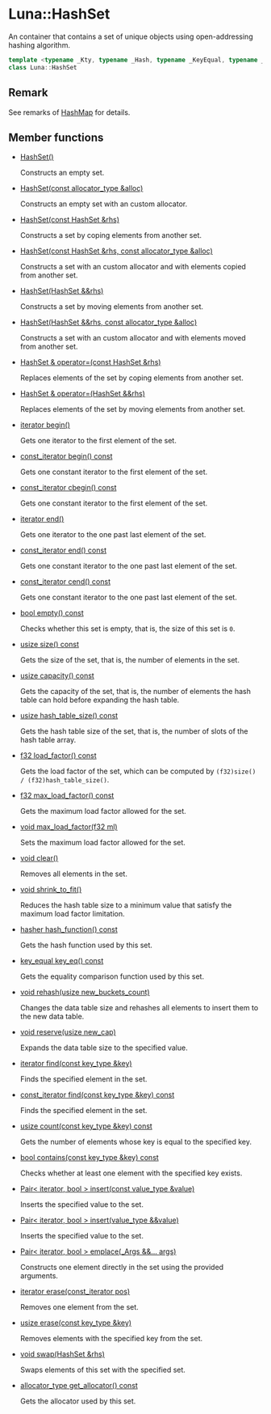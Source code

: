 # Luna::HashSet
An container that contains a set of unique objects using open-addressing hashing algorithm. 

```c++
template <typename _Kty, typename _Hash, typename _KeyEqual, typename _Alloc>
class Luna::HashSet
```



## Remark
See remarks of [HashMap](class_luna_1_1_hash_map.md) for details. 

## Member functions
* [HashSet()](class_luna_1_1_hash_set_1aa4f0e7330b8f252895e4efe56ff777e9.md)

    Constructs an empty set. 

* [HashSet(const allocator_type &alloc)](class_luna_1_1_hash_set_1ac3e1671dc4e34c755a583cc4a7593aa9.md)

    Constructs an empty set with an custom allocator. 

* [HashSet(const HashSet &rhs)](class_luna_1_1_hash_set_1a6ce922272e9b48e02c09b0968723b578.md)

    Constructs a set by coping elements from another set. 

* [HashSet(const HashSet &rhs, const allocator_type &alloc)](class_luna_1_1_hash_set_1a8310d342fe4cb01c756c739667b09466.md)

    Constructs a set with an custom allocator and with elements copied from another set. 

* [HashSet(HashSet &&rhs)](class_luna_1_1_hash_set_1a06d6505d23924bb7039e61c55c3ded85.md)

    Constructs a set by moving elements from another set. 

* [HashSet(HashSet &&rhs, const allocator_type &alloc)](class_luna_1_1_hash_set_1aeaf4c216b4d13706a981282ecdb6f56c.md)

    Constructs a set with an custom allocator and with elements moved from another set. 

* [HashSet & operator=(const HashSet &rhs)](class_luna_1_1_hash_set_1afbeb12e649a0a8025fc93ee832037f13.md)

    Replaces elements of the set by coping elements from another set. 

* [HashSet & operator=(HashSet &&rhs)](class_luna_1_1_hash_set_1a4ee27e9b3735959ff4e998c2f5355251.md)

    Replaces elements of the set by moving elements from another set. 

* [iterator begin()](class_luna_1_1_hash_set_1ad69bd11391be1a1dba5c8202259664f8.md)

    Gets one iterator to the first element of the set. 

* [const_iterator begin() const](class_luna_1_1_hash_set_1a29305669b60ca1680752e2fc3592ba99.md)

    Gets one constant iterator to the first element of the set. 

* [const_iterator cbegin() const](class_luna_1_1_hash_set_1a39112ae08f6ffc7ee58c6aa79772e094.md)

    Gets one constant iterator to the first element of the set. 

* [iterator end()](class_luna_1_1_hash_set_1acad38d52497a975bfb6f2f6acd76631f.md)

    Gets one iterator to the one past last element of the set. 

* [const_iterator end() const](class_luna_1_1_hash_set_1accf9a4bd0c34d4a5f6a7dab66ea10cdc.md)

    Gets one constant iterator to the one past last element of the set. 

* [const_iterator cend() const](class_luna_1_1_hash_set_1a93791e61ab486b4022c389d634b4facc.md)

    Gets one constant iterator to the one past last element of the set. 

* [bool empty() const](class_luna_1_1_hash_set_1a644718bb2fb240de962dc3c9a1fdf0dc.md)

    Checks whether this set is empty, that is, the size of this set is `0`. 

* [usize size() const](class_luna_1_1_hash_set_1a79348f1b7c06b34052b42656a0279429.md)

    Gets the size of the set, that is, the number of elements in the set. 

* [usize capacity() const](class_luna_1_1_hash_set_1ad96bf59cb22e917cbd210ba068e8acb3.md)

    Gets the capacity of the set, that is, the number of elements the hash table can hold before expanding the hash table. 

* [usize hash_table_size() const](class_luna_1_1_hash_set_1ace4cb83fbe1efc093ab5cd0180cc6868.md)

    Gets the hash table size of the set, that is, the number of slots of the hash table array. 

* [f32 load_factor() const](class_luna_1_1_hash_set_1a98c20997abc3070d80e9c2e70afa0493.md)

    Gets the load factor of the set, which can be computed by `(f32)size() / (f32)hash_table_size()`. 

* [f32 max_load_factor() const](class_luna_1_1_hash_set_1aebb6ef2d39e739cc28a67244e423a3a8.md)

    Gets the maximum load factor allowed for the set. 

* [void max_load_factor(f32 ml)](class_luna_1_1_hash_set_1a9102a0c114eea9587ad22afc2a1ccc3c.md)

    Sets the maximum load factor allowed for the set. 

* [void clear()](class_luna_1_1_hash_set_1ac8bb3912a3ce86b15842e79d0b421204.md)

    Removes all elements in the set. 

* [void shrink_to_fit()](class_luna_1_1_hash_set_1a5f16304f80b6fb253c7b0ead3e16dd18.md)

    Reduces the hash table size to a minimum value that satisfy the maximum load factor limitation. 

* [hasher hash_function() const](class_luna_1_1_hash_set_1a72ffe2880da1c06d22d90000f9720967.md)

    Gets the hash function used by this set. 

* [key_equal key_eq() const](class_luna_1_1_hash_set_1a10b2be386447b0ab61e83d0f5527b688.md)

    Gets the equality comparison function used by this set. 

* [void rehash(usize new_buckets_count)](class_luna_1_1_hash_set_1aa9af2af24db0f9dd476c29bc7ec7105b.md)

    Changes the data table size and rehashes all elements to insert them to the new data table. 

* [void reserve(usize new_cap)](class_luna_1_1_hash_set_1aa1c32ac6498d3f6d21cab98d1cbf3455.md)

    Expands the data table size to the specified value. 

* [iterator find(const key_type &key)](class_luna_1_1_hash_set_1a9c9766a96c492f3e9e5861d6b4f87387.md)

    Finds the specified element in the set. 

* [const_iterator find(const key_type &key) const](class_luna_1_1_hash_set_1af2a080484f0b756af6f218c0e6bae306.md)

    Finds the specified element in the set. 

* [usize count(const key_type &key) const](class_luna_1_1_hash_set_1a2d5dc5e3872df3149f3c3ac730ff5607.md)

    Gets the number of elements whose key is equal to the specified key. 

* [bool contains(const key_type &key) const](class_luna_1_1_hash_set_1aa0b05f4f6c691fbe71159c631dded53b.md)

    Checks whether at least one element with the specified key exists. 

* [Pair< iterator, bool > insert(const value_type &value)](class_luna_1_1_hash_set_1a45549ac2883165244dbc0005a33dac64.md)

    Inserts the specified value to the set. 

* [Pair< iterator, bool > insert(value_type &&value)](class_luna_1_1_hash_set_1adfc3632f295d0c500bafbe68b91757f8.md)

    Inserts the specified value to the set. 

* [Pair< iterator, bool > emplace(_Args &&... args)](class_luna_1_1_hash_set_1a044dbf1291b7cfaae7c7f433d582f937.md)

    Constructs one element directly in the set using the provided arguments. 

* [iterator erase(const_iterator pos)](class_luna_1_1_hash_set_1a29790c28710ec0e64b48c2f4edd0b08c.md)

    Removes one element from the set. 

* [usize erase(const key_type &key)](class_luna_1_1_hash_set_1a34dd266404ddfcb1683866f0c203904e.md)

    Removes elements with the specified key from the set. 

* [void swap(HashSet &rhs)](class_luna_1_1_hash_set_1a5a3ff715058dbdd18342edc590656127.md)

    Swaps elements of this set with the specified set. 

* [allocator_type get_allocator() const](class_luna_1_1_hash_set_1a6e99c6263568d88f95ca01dc694f1051.md)

    Gets the allocator used by this set. 

